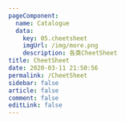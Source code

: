 ```yaml
---
pageComponent: 
  name: Catalogue
  data: 
    key: 05.cheetsheet
    imgUrl: /img/more.png
    description: 各类CheetSheet
title: CheetSheet
date: 2020-03-11 21:50:56
permalink: /CheetSheet
sidebar: false
article: false
comment: false
editLink: false
---
```

